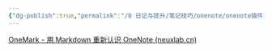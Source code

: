 ```yaml
---
{"dg-publish":true,"permalink":"/0 日记与提升/笔记技巧/onenote/onenote插件与扩展/onenote使用md语法/","title":"onenote使用md语法"}
---
```



[OneMark - 用 Markdown 重新认识 OneNote (neuxlab.cn)](https://onemark.neuxlab.cn/)